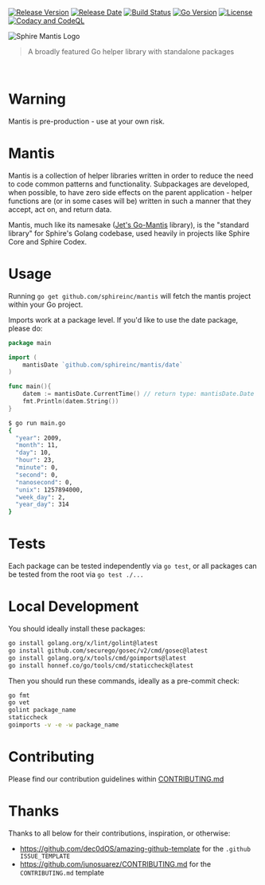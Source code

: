 [![Release Version](https://img.shields.io/github/v/release/sphireinc/mantis)](https://github.com/sphireinc/Mantis/releases/latest)
[![Release Date](https://img.shields.io/github/release-date/sphireinc/mantis)](https://github.com/sphireinc/Mantis/releases/latest)
[![Build Status](https://github.com/sphireinc/Mantis/actions/workflows/build.yml/badge.svg?branch=master)](https://github.com/sphireinc/Mantis/actions/workflows/build-and-test.yml)
[![Go Version](https://img.shields.io/github/go-mod/go-version/sphireinc/mantis)](https://github.com/sphireinc/Mantis/releases/latest)
[![License](https://img.shields.io/github/license/sphireinc/mantis)](https://github.com/sphireinc/Mantis/releases/latest)
[![Codacy and CodeQL](https://github.com/sphireinc/Mantis/actions/workflows/analyze.yml/badge.svg?branch=master)](https://github.com/sphireinc/Mantis/actions/workflows/codeql-analysis.yml)

<p>
    <img src="https://raw.githubusercontent.com/sphireinc/Mantis/master/_logo/mantis_logo.png" alt="Sphire Mantis Logo"/>
</p>

> A broadly featured Go helper library with standalone packages

<p>
  <a target="_blank" href="https://github.com/sphireinc/Mantis/tree/master/byte"><img src="https://img.shields.io/badge/Byte-brightgreen" alt=""/></a>&nbsp;
  <a target="_blank" href="https://github.com/sphireinc/Mantis/tree/master/cache"><img src="https://img.shields.io/badge/Cache-blue" alt=""/></a>&nbsp;
  <a target="_blank" href="https://github.com/sphireinc/Mantis/tree/master/data"><img src="https://img.shields.io/badge/Data-orangered" alt=""/></a>&nbsp;
  <a target="_blank" href="https://github.com/sphireinc/Mantis/tree/master/database"><img src="https://img.shields.io/badge/Database-violet" alt=""/></a>&nbsp;
  <a target="_blank" href="https://github.com/sphireinc/Mantis/tree/master/date"><img src="https://img.shields.io/badge/Date-informational" alt=""/></a>&nbsp;
  <a target="_blank" href="https://github.com/sphireinc/Mantis/tree/master/encoding"><img src="https://img.shields.io/badge/Encoding-brightgreen" alt=""/></a>&nbsp;
  <a target="_blank" href="https://github.com/sphireinc/Mantis/tree/master/encryption"><img src="https://img.shields.io/badge/Encryption-orangered" alt=""/></a>&nbsp;
  <a target="_blank" href="https://github.com/sphireinc/Mantis/tree/master/helper"><img src="https://img.shields.io/badge/Helper-important" alt=""/></a>&nbsp;
  <a target="_blank" href="https://github.com/sphireinc/Mantis/tree/master/http"><img src="https://img.shields.io/badge/HTTP-critical" alt=""/></a>&nbsp;
  <a target="_blank" href="https://github.com/sphireinc/Mantis/tree/master/log"><img src="https://img.shields.io/badge/Log-blue" alt=""/></a>&nbsp;
  <a target="_blank" href="https://github.com/sphireinc/Mantis/tree/master/uuid"><img src="https://img.shields.io/badge/UUID-lightgrey" alt=""/></a>&nbsp;
</p>


# Warning

Mantis is pre-production - use at your own risk.

# Mantis

Mantis is a collection of helper libraries written in order to reduce
the need to code common patterns and functionality. Subpackages are developed, when possible, 
to have zero side effects on the parent application - helper functions are (or in some cases will be)
written in such a manner that they accept, act on, and return data.

Mantis, much like its namesake ([Jet's Go-Mantis](https://github.com/jet/go-mantis) library), is the
"standard library" for Sphire's Golang codebase, used heavily in projects like Sphire Core and Sphire Codex. 

# Usage

Running `go get github.com/sphireinc/mantis` will fetch the mantis project within your Go project.

Imports work at a package level. If you'd like to use the date package, please do:

```go
package main 

import (
	mantisDate `github.com/sphireinc/mantis/date`
)

func main(){ 
	datem := mantisDate.CurrentTime() // return type: mantisDate.Date
	fmt.Println(datem.String())
}
```

```bash
$ go run main.go
{
  "year": 2009,
  "month": 11,
  "day": 10,
  "hour": 23,
  "minute": 0,
  "second": 0,
  "nanosecond": 0,
  "unix": 1257894000,
  "week_day": 2,
  "year_day": 314
}
```

# Tests

Each package can be tested independently via `go test`, or all packages can be tested from 
the root via `go test ./...`

# Local Development

You should ideally install these packages:

```bash
go install golang.org/x/lint/golint@latest
go install github.com/securego/gosec/v2/cmd/gosec@latest
go install golang.org/x/tools/cmd/goimports@latest
go install honnef.co/go/tools/cmd/staticcheck@latest
```

Then you should run these commands, ideally as a pre-commit check:

```bash
go fmt
go vet
golint package_name
staticcheck
goimports -v -e -w package_name
```

# Contributing

Please find our contribution guidelines within [CONTRIBUTING.md](https://github.com/sphireinc/Mantis/blob/master/CONTRIBUTING.md)

# Thanks

Thanks to all below for their contributions, inspiration, or otherwise:

* https://github.com/dec0dOS/amazing-github-template for the `.github ISSUE_TEMPLATE`
* https://github.com/junosuarez/CONTRIBUTING.md for the `CONTRIBUTING.md` template